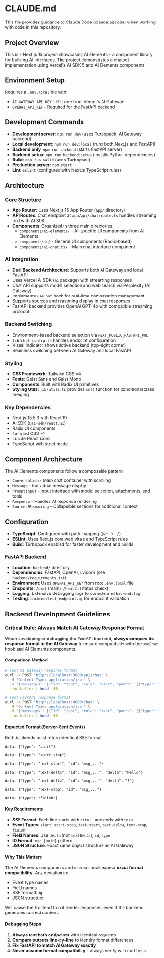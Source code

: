 # CLAUDE.md

This file provides guidance to Claude Code (claude.ai/code) when working with code in this repository.

## Project Overview

This is a Next.js 15 project showcasing AI Elements - a component library for building AI interfaces. The project demonstrates a chatbot implementation using Vercel's AI SDK 5 and AI Elements components.

## Environment Setup

Requires a `.env.local` file with:
- `AI_GATEWAY_API_KEY` - Get one from Vercel's AI Gateway
- `OPENAI_API_KEY` - Required for the FastAPI backend

## Development Commands

- **Development server**: `npm run dev` (uses Turbopack, AI Gateway backend)
- **Local development**: `npm run dev:local` (runs both Next.js and FastAPI)
- **Backend only**: `npm run backend` (starts FastAPI server)
- **Backend setup**: `npm run backend:setup` (installs Python dependencies)
- **Build**: `npm run build` (uses Turbopack)
- **Production server**: `npm start`
- **Lint**: `eslint` (configured with Next.js TypeScript rules)

## Architecture

### Core Structure
- **App Router**: Uses Next.js 15 App Router (`app/` directory)
- **API Routes**: Chat endpoint at `app/api/chat/route.ts` handles streaming text with AI SDK
- **Components**: Organized in three main directories:
  - `components/ai-elements/` - AI-specific UI components from AI Elements
  - `components/ui/` - General UI components (Radix-based)
  - `components/ai-chat.tsx` - Main chat interface component

### AI Integration
- **Dual Backend Architecture**: Supports both AI Gateway and local FastAPI
- Uses Vercel AI SDK (`ai` package) with streaming responses
- Chat API supports model selection and web search via Perplexity (AI Gateway)
- Implements `useChat` hook for real-time conversation management
- Supports sources and reasoning display in chat responses
- FastAPI backend provides OpenAI GPT-4o with compatible streaming protocol

### Backend Switching
- Environment-based backend selection via `NEXT_PUBLIC_FASTAPI_URL`
- `lib/chat-config.ts` handles endpoint configuration
- Visual indicator shows active backend (top-right corner)
- Seamless switching between AI Gateway and local FastAPI

### Styling
- **CSS Framework**: Tailwind CSS v4
- **Fonts**: Geist Sans and Geist Mono
- **Components**: Built with Radix UI primitives
- **Styling Utils**: `lib/utils.ts` provides `cn()` function for conditional class merging

### Key Dependencies
- Next.js 15.5.3 with React 19
- AI SDK (`@ai-sdk/react`, `ai`)
- Radix UI components
- Tailwind CSS v4
- Lucide React icons
- TypeScript with strict mode

## Component Architecture

The AI Elements components follow a composable pattern:
- `Conversation` - Main chat container with scrolling
- `Message` - Individual message display
- `PromptInput` - Input interface with model selection, attachments, and tools
- `Response` - Handles AI response rendering
- `Sources`/`Reasoning` - Collapsible sections for additional context

## Configuration

- **TypeScript**: Configured with path mapping (`@/*` → `./`)
- **ESLint**: Uses Next.js core web vitals and TypeScript rules
- **Build**: Turbopack enabled for faster development and builds

### FastAPI Backend
- **Location**: `backend/` directory
- **Dependencies**: FastAPI, OpenAI, uvicorn (see `backend/requirements.txt`)
- **Environment**: Uses `OPENAI_API_KEY` from root `.env.local` file
- **Endpoints**: `/chat` (main), `/health` (status check)
- **Logging**: Extensive debugging logs to console and `backend.log`
- **Testing**: `backend/test_endpoint.py` for endpoint validation

## Backend Development Guidelines

### Critical Rule: Always Match AI Gateway Response Format

When developing or debugging the FastAPI backend, **always compare its response format to the AI Gateway** to ensure compatibility with the `useChat` hook and AI Elements components.

#### Comparison Method
```bash
# Test AI Gateway response format
curl -X POST "http://localhost:3000/api/chat" \
  -H "Content-Type: application/json" \
  -d '{"messages": [{"id": "test", "role": "user", "parts": [{"type": "text", "text": "Hello"}]}], "model": "openai/gpt-4o", "webSearch": false}' \
  --no-buffer | head -10

# Test FastAPI response format
curl -X POST "http://localhost:8000/chat" \
  -H "Content-Type: application/json" \
  -d '{"messages": [{"id": "test", "role": "user", "parts": [{"type": "text", "text": "Hello"}]}], "model": "openai/gpt-4o", "webSearch": false}' \
  --no-buffer | head -10
```

#### Expected Format (Server-Sent Events)
Both backends must return identical SSE format:
```
data: {"type": "start"}

data: {"type": "start-step"}

data: {"type": "text-start", "id": "msg_..."}

data: {"type": "text-delta", "id": "msg_...", "delta": "Hello"}

data: {"type": "text-delta", "id": "msg_...", "delta": "!"}

data: {"type": "text-stop", "id": "msg_..."}

data: {"type": "finish"}
```

#### Key Requirements
- **SSE Format**: Each line starts with `data: ` and ends with `\n\n`
- **Event Types**: `start`, `start-step`, `text-start`, `text-delta`, `text-stop`, `finish`
- **Field Names**: Use `delta` (not `textDelta`), `id`, `type`
- **ID Format**: `msg_{uuid}` pattern
- **JSON Structure**: Exact same object structure as AI Gateway

#### Why This Matters
The AI Elements components and `useChat` hook expect **exact format compatibility**. Any deviation in:
- Event type names
- Field names
- SSE formatting
- JSON structure

Will cause the frontend to not render responses, even if the backend generates correct content.

#### Debugging Steps
1. **Always test both endpoints** with identical requests
2. **Compare outputs line-by-line** to identify format differences
3. **Fix FastAPI to match AI Gateway exactly**
4. **Never assume format compatibility** - always verify with curl tests